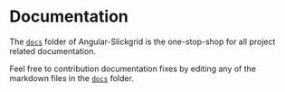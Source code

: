 # Documentation

The [`docs`](https://ghiscoding.gitbook.io/angular-slickgrid/getting-started/quick-start) folder of Angular-Slickgrid is the one-stop-shop for all project related documentation.

Feel free to contribution documentation fixes by editing any of the markdown files in the [`docs`](https://ghiscoding.gitbook.io/angular-slickgrid/getting-started/quick-start) folder.